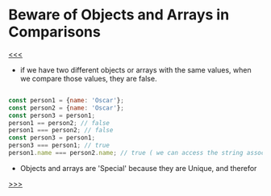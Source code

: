 # Beware of Objects and Arrays in Comparisons

[<<<](./04.03_README.md)

- if we have two different objects or arrays with the same values, when we compare those values, they are false. 

```js

const person1 = {name: 'Oscar'};
const person2 = {name: 'Oscar'};
const person3 = person1; 
person1 == person2; // false 
person1 === person2; // false 
const person3 = person1; 
person3 === person1; // true
person1.name === person2.name; // true ( we can access the string associated with the variable )
```

- Objects and arrays are 'Special' because they are Unique, and therefor 

[>>>](./04.05_README.md)

